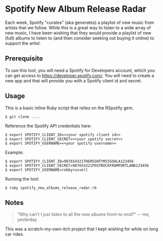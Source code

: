 # Spotify New Album Release Radar

Each week, Spotify "curates" (aka generates) a playlist of new music from artists
that we follow. While this is a great way to listen to a wide array of new music,
I have been wishing that they would provide a playlist of new (full) albums to
listen to (and then consider seeking out buying it online) to support the artist.

## Prerequisite

To use this tool, you will need a Spotify for Developers account, which you can
get access to https://developer.spotify.com/. You will need to create a new app
and that will provide you with a Spotify client id and secret.


## Usage

This is a basic inline Ruby script that relies on the RSpotify gem.

    $ git clone ....

Reference the Spotify API credentials here:

    $ export SPOTIFY_CLIENT_ID=<<your spotify client id>>
    $ export SPOTIFY_CLIENT_SECRET=<<your spotify secret>>
    $ export SPOTIFY_USERNAME=<<your spotify username>>

Example:

    $ export SPOTIFY_CLIENT_ID=987654321THEMIGHTYMISSOULA123456
    $ export SPOTIFY_CLIENT_SECRET=987654321POSTROCKFROMPORTLAND123456
    $ export SPOTIFY_USERNAME=robbyrussell

Running the tool:

    $ ruby spotify_new_albums_release_radar.rb

## Notes

> "Why can't I just listen to all the new albums front-to-end?" -- me, yesterday

This was a scratch-my-own-itch project that I kept wishing for while on long
car rides.
